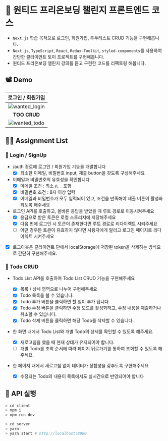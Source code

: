 # 🧸 원티드 프리온보딩 챌린지 프론트엔드 코스

- `Next.js` 학습 목적으로 로그인, 회원가입, 투두리스트 CRUD 기능을 구현해봅니다.
- `Next.js`, `TypeScript`, `React`, `Redux-Toolkit`, `styled-components`를 사용하여 간단한 클라이언트 토이 프로젝트를 구현해봅니다.
- 원티드 프리온보딩 챌린지 강의를 듣고 구현한 코드를 리팩토링 해봅니다.

## 📽 Demo

|                                                 **로그인 / 회원가입**                                                  |
| :--------------------------------------------------------------------------------------------------------------------: |
| ![wanted_login](https://user-images.githubusercontent.com/64299610/211397590-598736e6-5b4b-403e-ab75-3446e3051886.gif) |
|                                                      **TOO CRUD**                                                      |
| ![wanted_todo](https://user-images.githubusercontent.com/64299610/211397638-fff46573-2c8d-420d-a3f9-54918f42bc97.gif)  |

## 👩‍🔧 Assignment List

### 💫 Login / SignUp

- /auth 경로에 로그인 / 회원가입 기능을 개발합니다
  - [x] 최소한 이메일, 비밀번호 input, 제출 button을 갖도록 구성해주세요
- 이메일과 비밀번호의 유효성을 확인합니다
  - [x] 이메일 조건 : 최소 `@`, `.` 포함
  - [x] 비밀번호 조건 : 8자 이상 입력
  - [x] 이메일과 비밀번호가 모두 입력되어 있고, 조건을 만족해야 제출 버튼이 활성화 되도록 해주세요
- 로그인 API를 호출하고, 올바른 응답을 받았을 때 루트 경로로 이동시켜주세요
  - [x] 응답으로 받은 토큰은 로컬 스토리지에 저장해주세요
  - [x] 다음 번에 로그인 시 토큰이 존재한다면 루트 경로로 리다이렉트 시켜주세요
  - [ ] 어떤 경우든 토큰이 유효하지 않다면 사용자에게 알리고 로그인 페이지로 리다이렉트 시켜주세요
- [x] 로그아웃은 클라이언트 단에서 localStorage에 저장된 token을 삭제하는 방식으로 간단히 구현해주세요.

### 💫 Todo CRUD

- Todo List API를 호출하여 Todo List CRUD 기능을 구현해주세요
  - [x] 목록 / 상세 영역으로 나누어 구현해주세요
  - [x] Todo 목록을 볼 수 있습니다.
  - [x] Todo 추가 버튼을 클릭하면 할 일이 추가 됩니다.
  - [x] Todo 수정 버튼을 클릭하면 수정 모드를 활성화하고, 수정 내용을 제출하거나 취소할 수 있습니다.
  - [x] Todo 삭제 버튼을 클릭하면 해당 Todo를 삭제할 수 있습니다.
- 한 화면 내에서 Todo List와 개별 Todo의 상세를 확인할 수 있도록 해주세요.
  - [x] 새로고침을 했을 때 현재 상태가 유지되어야 합니다.
  - [ ] 개별 Todo를 조회 순서에 따라 페이지 뒤로가기를 통하여 조회할 수 있도록 해주세요.
- 한 페이지 내에서 새로고침 없이 데이터가 정합성을 갖추도록 구현해주세요

  - [x] 수정되는 Todo의 내용이 목록에서도 실시간으로 반영되어야 합니다

## 🧤 API 실행

```bash
> cd client
> npm i
> npm run dev

> cd server
> yarn
> yarn start # http://localhost:8080
```
